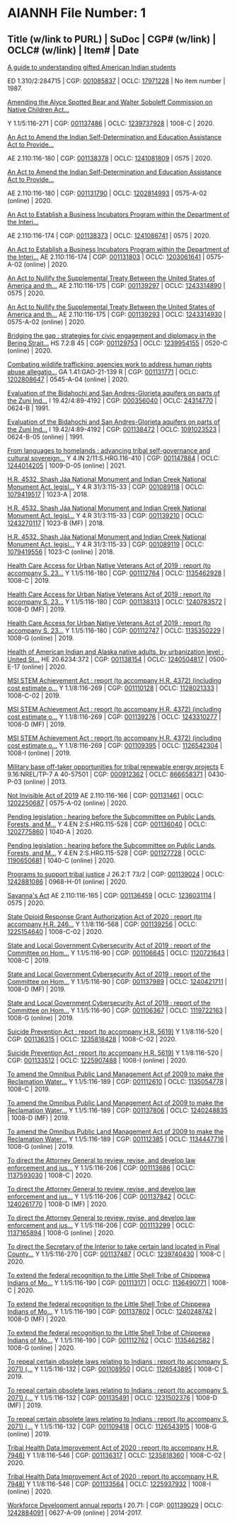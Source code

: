 # AIANNH File Number: 1

## Title (w/link to PURL) | SuDoc | CGP# (w/link) | OCLC# (w/link) | Item# | Date

[A guide to understanding gifted American Indian students](https://catalog.gpo.gov)

ED 1.310/2:284715 | CGP: [001085837](https://catalog.gpo.gov/F/?func=direct&doc_number=001085837&local_base=GPO01PUB) | OCLC: [17971228](https://www.worldcat.org/oclc/17971228&referer=brief_results) | No item number | 1987.

[Amending the Alyce Spotted Bear and Walter Soboleff Commission on Native Children Act...](https://catalog.gpo.gov)

Y 1.1/5:116-271 | CGP: [001137486](https://catalog.gpo.gov/F/?func=direct&doc_number=001137486&local_base=GPO01PUB) | OCLC: [1239737928](https://www.worldcat.org/oclc/1239737928&referer=brief_results) | 1008-C | 2020.

[An Act to Amend the Indian Self-Determination and Education Assistance Act to Provide...](https://catalog.gpo.gov)

AE 2.110:116-180 | CGP: [001138378](https://catalog.gpo.gov/F/?func=direct&doc_number=001138378&local_base=GPO01PUB) | OCLC: [1241081809](https://www.worldcat.org/oclc/1241081809&referer=brief_results) | 0575 | 2020.

[An Act to Amend the Indian Self-Determination and Education Assistance Act to Provide...](https://purl.fdlp.gov/GPO/gpo146993)

AE 2.110:116-180 | CGP: [001131790](https://catalog.gpo.gov/F/?func=direct&doc_number=001131790&local_base=GPO01PUB) | OCLC: [1202814993](https://www.worldcat.org/oclc/1202814993&referer=brief_results) | 0575-A-02 (online) | 2020.

[An Act to Establish a Business Incubators Program within the Department of the Interi...](https://catalog.gpo.gov)

AE 2.110:116-174 | CGP: [001138373](https://catalog.gpo.gov/F/?func=direct&doc_number=001138373&local_base=GPO01PUB) | OCLC: [1241086741](https://www.worldcat.org/oclc/1241086741&referer=brief_results) | 0575 | 2020.

[An Act to Establish a Business Incubators Program within the Department of the Interi...](https://purl.fdlp.gov/GPO/gpo147008)
AE 2.110:116-174 | CGP: [001131803](https://catalog.gpo.gov/F/?func=direct&doc_number=001131803&local_base=GPO01PUB) | OCLC: [1203061641](https://www.worldcat.org/oclc/1203061641&referer=brief_results) | 0575-A-02 (online) | 2020.

[An Act to Nullify the Supplemental Treaty Between the United States of America and th...](https://catalog.gpo.gov)
AE 2.110:116-175 | CGP: [001139297](https://catalog.gpo.gov/F/?func=direct&doc_number=001139297&local_base=GPO01PUB) | OCLC: [1243314890](https://www.worldcat.org/oclc/1243314890&referer=brief_results) | 0575 | 2020.

[An Act to Nullify the Supplemental Treaty Between the United States of America and th...](https://www.govinfo.gov/content/pkg/PLAW-116publ175/html/PLAW-116publ175.htm)
AE 2.110:116-175 | CGP: [001139293](https://catalog.gpo.gov/F/?func=direct&doc_number=001139293&local_base=GPO01PUB) | OCLC: [1243314930](https://www.worldcat.org/oclc/1243314930&referer=brief_results) | 0575-A-02 (online) | 2020.

[Bridging the gap : strategies for civic engagement and diplomacy in the Bering Strait...](https://purl.fdlp.gov/GPO/gpo145541)
HS 7.2:B 45 | CGP: [001129753](https://catalog.gpo.gov/F/?func=direct&doc_number=001129753&local_base=GPO01PUB) | OCLC: [1239954155](https://www.worldcat.org/oclc/1239954155&referer=brief_results) | 0520-C (online) | 2020.

[Combating wildlife trafficking: agencies work to address human rights abuse allegatio...](https://purl.fdlp.gov/GPO/gpo146909)
GA 1.41:GAO-21-139 R | CGP: [001131771](https://catalog.gpo.gov/F/?func=direct&doc_number=001131771&local_base=GPO01PUB) | OCLC: [1202808647](https://www.worldcat.org/oclc/1202808647&referer=brief_results) | 0545-A-04 (online) | 2020.

[Evaluation of the Bidahochi and San Andres-Glorieta aquifers on parts of the Zuni Ind...](https://catalog.gpo.gov)
I 19.42/4:89-4192 | CGP: [000356040](https://catalog.gpo.gov/F/?func=direct&doc_number=000356040&local_base=GPO01PUB) | OCLC: [24314770](https://www.worldcat.org/oclc/24314770&referer=brief_results) | 0624-B | 1991.

[Evaluation of the Bidahochi and San Andres-Glorieta aquifers on parts of the Zuni Ind...](https://purl.fdlp.gov/GPO/gpo151745)
I 19.42/4:89-4192 | CGP: [001138472](https://catalog.gpo.gov/F/?func=direct&doc_number=001138472&local_base=GPO01PUB) | OCLC: [1091023523](https://www.worldcat.org/oclc/1091023523&referer=brief_results) | 0624-B-05 (online) | 1991.

[From languages to homelands : advancing tribal self-governance and cultural sovereign...](https://purl.fdlp.gov/GPO/gpo153646)
Y 4.IN 2/11:S.HRG.116-410 | CGP: [001147884](https://catalog.gpo.gov/F/?func=direct&doc_number=001147884&local_base=GPO01PUB) | OCLC: [1244014205](https://www.worldcat.org/oclc/1244014205&referer=brief_results) | 1009-D-05 (online) | 2021.

[H.R. 4532, Shash Jáa National Monument and Indian Creek National Monument Act. legisl...](https://catalog.gpo.gov)
Y 4.R 31/3:115-33 | CGP: [001089118](https://catalog.gpo.gov/F/?func=direct&doc_number=001089118&local_base=GPO01PUB) | OCLC: [1079419517](https://www.worldcat.org/oclc/1079419517&referer=brief_results) | 1023-A | 2018.

[H.R. 4532, Shash Jáa National Monument and Indian Creek National Monument Act. legisl...](https://catalog.gpo.gov)
Y 4.R 31/3:115-33 | CGP: [001139210](https://catalog.gpo.gov/F/?func=direct&doc_number=001139210&local_base=GPO01PUB) | OCLC: [1243270117](https://www.worldcat.org/oclc/1243270117&referer=brief_results) | 1023-B (MF) | 2018.

[H.R. 4532, Shash Jáa National Monument and Indian Creek National Monument Act. legisl...](https://purl.fdlp.gov/GPO/gpo112110)
Y 4.R 31/3:115-33 | CGP: [001089119](https://catalog.gpo.gov/F/?func=direct&doc_number=001089119&local_base=GPO01PUB) | OCLC: [1079419556](https://www.worldcat.org/oclc/1079419556&referer=brief_results) | 1023-C (online) | 2018.

[Health Care Access for Urban Native Veterans Act of 2019 : report (to accompany S. 23...](https://catalog.gpo.gov)
Y 1.1/5:116-180 | CGP: [001112764](https://catalog.gpo.gov/F/?func=direct&doc_number=001112764&local_base=GPO01PUB) | OCLC: [1135462928](https://www.worldcat.org/oclc/1135462928&referer=brief_results) | 1008-C | 2019.

[Health Care Access for Urban Native Veterans Act of 2019 : report (to accompany S. 23...](https://catalog.gpo.gov)
Y 1.1/5:116-180 | CGP: [001138313](https://catalog.gpo.gov/F/?func=direct&doc_number=001138313&local_base=GPO01PUB) | OCLC: [1240783572](https://www.worldcat.org/oclc/1240783572&referer=brief_results) | 1008-D (MF) | 2019.

[Health Care Access for Urban Native Veterans Act of 2019 : report (to accompany S. 23...](https://purl.fdlp.gov/GPO/gpo130533)
Y 1.1/5:116-180 | CGP: [001112747](https://catalog.gpo.gov/F/?func=direct&doc_number=001112747&local_base=GPO01PUB) | OCLC: [1135350229](https://www.worldcat.org/oclc/1135350229&referer=brief_results) | 1008-G (online) | 2019.

[Health of American Indian and Alaska native adults, by urbanization level : United St...](https://purl.fdlp.gov/GPO/gpo152389)
HE 20.6234:372 | CGP: [001138154](https://catalog.gpo.gov/F/?func=direct&doc_number=001138154&local_base=GPO01PUB) | OCLC: [1240504817](https://www.worldcat.org/oclc/1240504817&referer=brief_results) | 0500-E-17 (online) | 2020.

[MSI STEM Achievement Act : report (to accompany H.R. 4372) (including cost estimate o...](https://catalog.gpo.gov)
Y 1.1/8:116-269 | CGP: [001110128](https://catalog.gpo.gov/F/?func=direct&doc_number=001110128&local_base=GPO01PUB) | OCLC: [1128021333](https://www.worldcat.org/oclc/1128021333&referer=brief_results) | 1008-C-02 | 2019.

[MSI STEM Achievement Act : report (to accompany H.R. 4372) (including cost estimate o...](https://catalog.gpo.gov)
Y 1.1/8:116-269 | CGP: [001139276](https://catalog.gpo.gov/F/?func=direct&doc_number=001139276&local_base=GPO01PUB) | OCLC: [1243310277](https://www.worldcat.org/oclc/1243310277&referer=brief_results) | 1008-D (MF) | 2019.

[MSI STEM Achievement Act : report (to accompany H.R. 4372) (including cost estimate o...](https://purl.fdlp.gov/GPO/gpo128086)
Y 1.1/8:116-269 | CGP: [001109395](https://catalog.gpo.gov/F/?func=direct&doc_number=001109395&local_base=GPO01PUB) | OCLC: [1126542304](https://www.worldcat.org/oclc/1126542304&referer=brief_results) | 1008-I (online) | 2019.

[Military base off-taker opportunities for tribal renewable energy projects](https://purl.fdlp.gov/GPO/gpo152435)
E 9.16:NREL/TP-7 A 40-57501 | CGP: [000912362](https://catalog.gpo.gov/F/?func=direct&doc_number=000912362&local_base=GPO01PUB) | OCLC: [866658371](https://www.worldcat.org/oclc/866658371&referer=brief_results) | 0430-P-03 (online) | 2013.

[Not Invisible Act of 2019](https://www.govinfo.gov/content/pkg/PLAW-116publ166/html/PLAW-116publ166.htm)
AE 2.110:116-166 | CGP: [001131461](https://catalog.gpo.gov/F/?func=direct&doc_number=001131461&local_base=GPO01PUB) | OCLC: [1202250687](https://www.worldcat.org/oclc/1202250687&referer=brief_results) | 0575-A-02 (online) | 2020.

[Pending legislation : hearing before the Subcommittee on Public Lands, Forests, and M...](https://catalog.gpo.gov)
Y 4.EN 2:S.HRG.115-528 | CGP: [001136040](https://catalog.gpo.gov/F/?func=direct&doc_number=001136040&local_base=GPO01PUB) | OCLC: [1202775860](https://www.worldcat.org/oclc/1202775860&referer=brief_results) | 1040-A | 2020.

[Pending legislation : hearing before the Subcommittee on Public Lands, Forests, and M...](https://purl.fdlp.gov/GPO/gpo143649)
Y 4.EN 2:S.HRG.115-528 | CGP: [001127728](https://catalog.gpo.gov/F/?func=direct&doc_number=001127728&local_base=GPO01PUB) | OCLC: [1190650681](https://www.worldcat.org/oclc/1190650681&referer=brief_results) | 1040-C (online) | 2020.

[Programs to support tribal justice](https://purl.fdlp.gov/GPO/gpo153301)
J 26.2:T 73/2 | CGP: [001139024](https://catalog.gpo.gov/F/?func=direct&doc_number=001139024&local_base=GPO01PUB) | OCLC: [1242881086](https://www.worldcat.org/oclc/1242881086&referer=brief_results) | 0968-H-01 (online) | 2020.

[Savanna's Act](https://catalog.gpo.gov)
AE 2.110:116-165 | CGP: [001136459](https://catalog.gpo.gov/F/?func=direct&doc_number=001136459&local_base=GPO01PUB) | OCLC: [1236031114](https://www.worldcat.org/oclc/1236031114&referer=brief_results) | 0575 | 2020.

[State Opioid Response Grant Authorization Act of 2020 : report (to accompany H.R. 246...](https://catalog.gpo.gov)
Y 1.1/8:116-568 | CGP: [001139256](https://catalog.gpo.gov/F/?func=direct&doc_number=001139256&local_base=GPO01PUB) | OCLC: [1225154640](https://www.worldcat.org/oclc/1225154640&referer=brief_results) | 1008-C-02 | 2020.

[State and Local Government Cybersecurity Act of 2019 : report of the Committee on Hom...](https://catalog.gpo.gov)
Y 1.1/5:116-90 | CGP: [001106645](https://catalog.gpo.gov/F/?func=direct&doc_number=001106645&local_base=GPO01PUB) | OCLC: [1120721643](https://www.worldcat.org/oclc/1120721643&referer=brief_results) | 1008-C | 2019.

[State and Local Government Cybersecurity Act of 2019 : report of the Committee on Hom...](https://catalog.gpo.gov)
Y 1.1/5:116-90 | CGP: [001137989](https://catalog.gpo.gov/F/?func=direct&doc_number=001137989&local_base=GPO01PUB) | OCLC: [1240421711](https://www.worldcat.org/oclc/1240421711&referer=brief_results) | 1008-D (MF) | 2019.

[State and Local Government Cybersecurity Act of 2019 : report of the Committee on Hom...](https://purl.fdlp.gov/GPO/gpo125718)
Y 1.1/5:116-90 | CGP: [001106367](https://catalog.gpo.gov/F/?func=direct&doc_number=001106367&local_base=GPO01PUB) | OCLC: [1119722163](https://www.worldcat.org/oclc/1119722163&referer=brief_results) | 1008-G (online) | 2019.

[Suicide Prevention Act : report (to accompany H.R. 5619)](https://catalog.gpo.gov)
Y 1.1/8:116-520 | CGP: [001136315](https://catalog.gpo.gov/F/?func=direct&doc_number=001136315&local_base=GPO01PUB) | OCLC: [1235818428](https://www.worldcat.org/oclc/1235818428&referer=brief_results) | 1008-C-02 | 2020.

[Suicide Prevention Act : report (to accompany H.R. 5619)](https://purl.fdlp.gov/GPO/gpo148360)
Y 1.1/8:116-520 | CGP: [001133512](https://catalog.gpo.gov/F/?func=direct&doc_number=001133512&local_base=GPO01PUB) | OCLC: [1225907488](https://www.worldcat.org/oclc/1225907488&referer=brief_results) | 1008-I (online) | 2020.

[To amend the Omnibus Public Land Management Act of 2009 to make the Reclamation Water...](https://catalog.gpo.gov)
Y 1.1/5:116-189 | CGP: [001112610](https://catalog.gpo.gov/F/?func=direct&doc_number=001112610&local_base=GPO01PUB) | OCLC: [1135054778](https://www.worldcat.org/oclc/1135054778&referer=brief_results) | 1008-C | 2019.

[To amend the Omnibus Public Land Management Act of 2009 to make the Reclamation Water...](https://catalog.gpo.gov)
Y 1.1/5:116-189 | CGP: [001137806](https://catalog.gpo.gov/F/?func=direct&doc_number=001137806&local_base=GPO01PUB) | OCLC: [1240248835](https://www.worldcat.org/oclc/1240248835&referer=brief_results) | 1008-D (MF) | 2019.

[To amend the Omnibus Public Land Management Act of 2009 to make the Reclamation Water...](https://purl.fdlp.gov/GPO/gpo130210)
Y 1.1/5:116-189 | CGP: [001112385](https://catalog.gpo.gov/F/?func=direct&doc_number=001112385&local_base=GPO01PUB) | OCLC: [1134447716](https://www.worldcat.org/oclc/1134447716&referer=brief_results) | 1008-G (online) | 2019.

[To direct the Attorney General to review, revise, and develop law enforcement and jus...](https://catalog.gpo.gov)
Y 1.1/5:116-206 | CGP: [001113686](https://catalog.gpo.gov/F/?func=direct&doc_number=001113686&local_base=GPO01PUB) | OCLC: [1137593030](https://www.worldcat.org/oclc/1137593030&referer=brief_results) | 1008-C | 2020.

[To direct the Attorney General to review, revise, and develop law enforcement and jus...](https://catalog.gpo.gov)
Y 1.1/5:116-206 | CGP: [001137842](https://catalog.gpo.gov/F/?func=direct&doc_number=001137842&local_base=GPO01PUB) | OCLC: [1240261770](https://www.worldcat.org/oclc/1240261770&referer=brief_results) | 1008-D (MF) | 2020.

[To direct the Attorney General to review, revise, and develop law enforcement and jus...](https://purl.fdlp.gov/GPO/gpo130955)
Y 1.1/5:116-206 | CGP: [001113299](https://catalog.gpo.gov/F/?func=direct&doc_number=001113299&local_base=GPO01PUB) | OCLC: [1137165894](https://www.worldcat.org/oclc/1137165894&referer=brief_results) | 1008-G (online) | 2020.

[To direct the Secretary of the Interior to take certain land located in Pinal County...](https://catalog.gpo.gov)
Y 1.1/5:116-270 | CGP: [001137487](https://catalog.gpo.gov/F/?func=direct&doc_number=001137487&local_base=GPO01PUB) | OCLC: [1239740430](https://www.worldcat.org/oclc/1239740430&referer=brief_results) | 1008-C | 2020.

[To extend the federal recognition to the Little Shell Tribe of Chippewa Indians of Mo...](https://catalog.gpo.gov)
Y 1.1/5:116-190 | CGP: [001113171](https://catalog.gpo.gov/F/?func=direct&doc_number=001113171&local_base=GPO01PUB) | OCLC: [1136490771](https://www.worldcat.org/oclc/1136490771&referer=brief_results) | 1008-C | 2020.

[To extend the federal recognition to the Little Shell Tribe of Chippewa Indians of Mo...](https://catalog.gpo.gov)
Y 1.1/5:116-190 | CGP: [001137802](https://catalog.gpo.gov/F/?func=direct&doc_number=001137802&local_base=GPO01PUB) | OCLC: [1240248742](https://www.worldcat.org/oclc/1240248742&referer=brief_results) | 1008-D (MF) | 2020.

[To extend the federal recognition to the Little Shell Tribe of Chippewa Indians of Mo...](https://purl.fdlp.gov/GPO/gpo130561)
Y 1.1/5:116-190 | CGP: [001112762](https://catalog.gpo.gov/F/?func=direct&doc_number=001112762&local_base=GPO01PUB) | OCLC: [1135462582](https://www.worldcat.org/oclc/1135462582&referer=brief_results) | 1008-G (online) | 2020.

[To repeal certain obsolete laws relating to Indians : report (to accompany S. 2071) (...](https://catalog.gpo.gov)
Y 1.1/5:116-132 | CGP: [001108950](https://catalog.gpo.gov/F/?func=direct&doc_number=001108950&local_base=GPO01PUB) | OCLC: [1126543895](https://www.worldcat.org/oclc/1126543895&referer=brief_results) | 1008-C | 2019.

[To repeal certain obsolete laws relating to Indians : report (to accompany S. 2071) (...](https://catalog.gpo.gov)
Y 1.1/5:116-132 | CGP: [001135491](https://catalog.gpo.gov/F/?func=direct&doc_number=001135491&local_base=GPO01PUB) | OCLC: [1231502376](https://www.worldcat.org/oclc/1231502376&referer=brief_results) | 1008-D (MF) | 2019.

[To repeal certain obsolete laws relating to Indians : report (to accompany S. 2071) (...](https://purl.fdlp.gov/GPO/gpo128097)
Y 1.1/5:116-132 | CGP: [001109418](https://catalog.gpo.gov/F/?func=direct&doc_number=001109418&local_base=GPO01PUB) | OCLC: [1126543915](https://www.worldcat.org/oclc/1126543915&referer=brief_results) | 1008-G (online) | 2019.

[Tribal Health Data Improvement Act of 2020 : report (to accompany H.R. 7948)](https://catalog.gpo.gov)
Y 1.1/8:116-546 | CGP: [001136317](https://catalog.gpo.gov/F/?func=direct&doc_number=001136317&local_base=GPO01PUB) | OCLC: [1235818360](https://www.worldcat.org/oclc/1235818360&referer=brief_results) | 1008-C-02 | 2020.

[Tribal Health Data Improvement Act of 2020 : report (to accompany H.R. 7948)](https://purl.fdlp.gov/GPO/gpo148430)
Y 1.1/8:116-546 | CGP: [001133564](https://catalog.gpo.gov/F/?func=direct&doc_number=001133564&local_base=GPO01PUB) | OCLC: [1225937932](https://www.worldcat.org/oclc/1225937932&referer=brief_results) | 1008-I (online) | 2020.

[Workforce Development annual reports](https://purl.fdlp.gov/GPO/gpo152221)
I 20.71: | CGP: [001139029](https://catalog.gpo.gov/F/?func=direct&doc_number=001139029&local_base=GPO01PUB) | OCLC: [1242884091](https://www.worldcat.org/oclc/1242884091&referer=brief_results) | 0627-A-09 (online) | 2014-2017.


